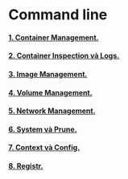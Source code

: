 # Command line 

#### [1. Container Management.]()
#### [2. Container Inspection và Logs.]()
#### [3. Image Management.]()
#### [4. Volume Management.]()
#### [5. Network Management.]()
#### [6. System và Prune.]()
#### [7. Context và Config.]()
#### [8. Registr.]()
